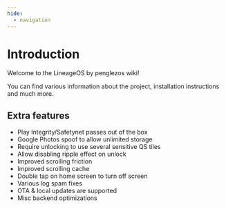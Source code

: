 ```yaml
---
hide:
  - navigation
---
```


# Introduction

Welcome to the LineageOS by penglezos wiki!

You can find various information about the project, installation instructions and much more.

## Extra features 

* Play Integrity/Safetynet passes out of the box
* Google Photos spoof to allow unlimited storage
* Require unlocking to use several sensitive QS tiles
* Allow disabling ripple effect on unlock
* Improved scrolling friction
* Improved scrolling cache
* Double tap on home screen to turn off screen
* Various log spam fixes
* OTA & local updates are supported 
* Misc backend optimizations